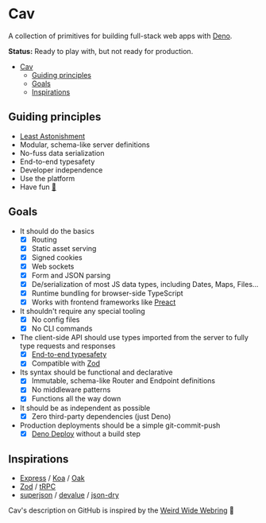 # Cav

A collection of primitives for building full-stack web apps with
[Deno](https://deno.land).

**Status:** Ready to play with, but not ready for production.

- [Cav](#cav)
  - [Guiding principles](#guiding-principles)
  - [Goals](#goals)
  - [Inspirations](#inspirations)

## Guiding principles

- [Least
  Astonishment](https://en.wikipedia.org/wiki/Principle_of_least_astonishment)
- Modular, schema-like server definitions
- No-fuss data serialization
- End-to-end typesafety
- Developer independence
- Use the platform
- Have fun [🌈](https://www.youtube.com/watch?v=g_y15ozNchY)

## Goals

- It should do the basics
  - [x] Routing
  - [x] Static asset serving
  - [x] Signed cookies
  - [x] Web sockets
  - [x] Form and JSON parsing
  - [x] De/serialization of most JS data types, including Dates, Maps, Files...
  - [x] Runtime bundling for browser-side TypeScript
  - [x] Works with frontend frameworks like [Preact](https://preactjs.com)
- It shouldn't require any special tooling
  - [x] No config files
  - [x] No CLI commands
- The client-side API should use types imported from the server to fully type
  requests and responses
  - [x] [End-to-end typesafety](https://colinhacks.com/essays/painless-typesafety)
  - [x] Compatible with [Zod](https://github.com/colinhacks/zod)
- Its syntax should be functional and declarative
  - [x] Immutable, schema-like Router and Endpoint definitions
  - [x] No middleware patterns
  - [x] Functions all the way down
- It should be as independent as possible
  - [x] Zero third-party dependencies (just Deno)
- Production deployments should be a simple git-commit-push
  - [x] [Deno Deploy](https://deno.com) without a build step

## Inspirations

- [Express](https://expressjs.com/) / [Koa](https://koajs.com/) /
  [Oak](https://oakserver.github.io/oak/)
- [Zod](https://github.com/colinhacks/zod) / [tRPC](https://trpc.io)
- [superjson](https://github.com/blitz-js/superjson) /
  [devalue](https://github.com/Rich-Harris/devalue) /
  [json-dry](https://github.com/11ways/json-dry)

Cav's description on GitHub is inspired by the [Weird Wide
Webring](https://weirdwidewebring.net) 🤙
